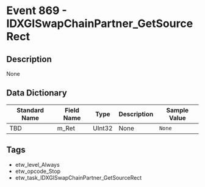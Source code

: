 # Event 869 - IDXGISwapChainPartner_GetSourceRect

## Description
None

## Data Dictionary
|Standard Name|Field Name|Type|Description|Sample Value|
|---|---|---|---|---|
|TBD|m_Ret|UInt32|None|`None`|

## Tags
* etw_level_Always
* etw_opcode_Stop
* etw_task_IDXGISwapChainPartner_GetSourceRect